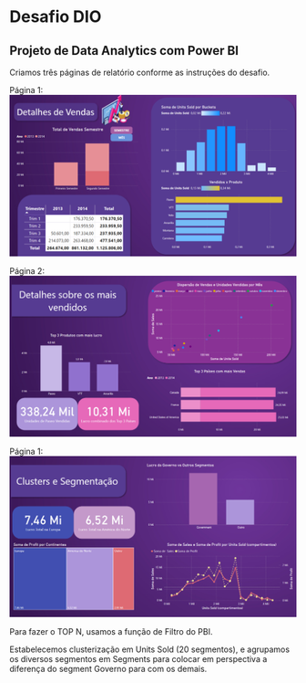 # Desafio DIO
## Projeto de Data Analytics com Power BI

Criamos três páginas de relatório conforme as instruções do desafio.

Página 1:
![detalhes](detalhes.png)

Página 2:
![detalhes](topn.png)

Página 1:
![detalhes](clusters.png)

Para fazer o TOP N, usamos a função de Filtro do PBI.

Estabelecemos clusterização em Units Sold (20 segmentos), e agrupamos os diversos segmentos em Segments para colocar em perspectiva a diferença do segment Governo para com os demais.
